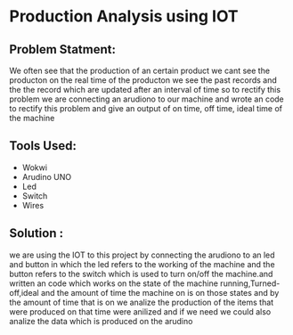 # Production Analysis using IOT

## Problem Statment:
We often see that the production of an certain product we cant see the producton on the real time of the producton we see the past records and the the record which are updated after an interval of time so to rectify this problem we are connecting an arudiono to our machine and wrote an code to rectify this problem and give an output of on time, off time, ideal time of the machine   

## Tools Used:
- Wokwi
- Arudino UNO
- Led
- Switch
- Wires

## Solution :
we are using the IOT to this project by connecting the arudiono to an led and button in which the led refers to the working of the machine and the button refers to the switch which is used to turn on/off the machine.and written an code which works on the state of the machine running,Turned-off,ideal and the amount of time the machine on is on those states and by the amount of time that is on we analize the production of the items that were produced on that time were anilized and if we need we could also analize the data which is produced on the arudino 
